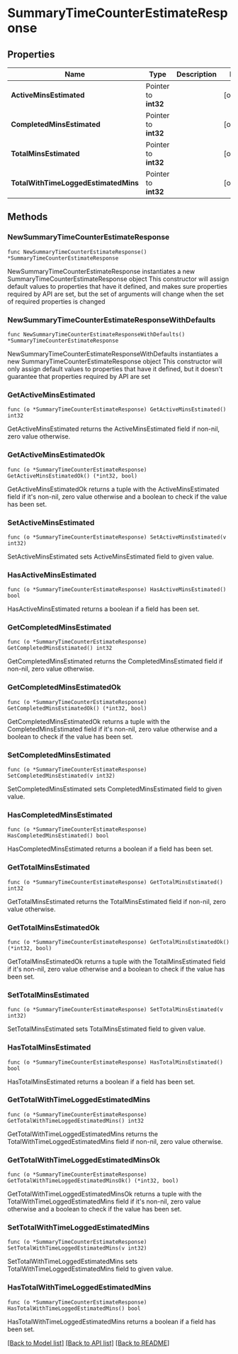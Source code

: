 # SummaryTimeCounterEstimateResponse

## Properties

Name | Type | Description | Notes
------------ | ------------- | ------------- | -------------
**ActiveMinsEstimated** | Pointer to **int32** |  | [optional] 
**CompletedMinsEstimated** | Pointer to **int32** |  | [optional] 
**TotalMinsEstimated** | Pointer to **int32** |  | [optional] 
**TotalWithTimeLoggedEstimatedMins** | Pointer to **int32** |  | [optional] 

## Methods

### NewSummaryTimeCounterEstimateResponse

`func NewSummaryTimeCounterEstimateResponse() *SummaryTimeCounterEstimateResponse`

NewSummaryTimeCounterEstimateResponse instantiates a new SummaryTimeCounterEstimateResponse object
This constructor will assign default values to properties that have it defined,
and makes sure properties required by API are set, but the set of arguments
will change when the set of required properties is changed

### NewSummaryTimeCounterEstimateResponseWithDefaults

`func NewSummaryTimeCounterEstimateResponseWithDefaults() *SummaryTimeCounterEstimateResponse`

NewSummaryTimeCounterEstimateResponseWithDefaults instantiates a new SummaryTimeCounterEstimateResponse object
This constructor will only assign default values to properties that have it defined,
but it doesn't guarantee that properties required by API are set

### GetActiveMinsEstimated

`func (o *SummaryTimeCounterEstimateResponse) GetActiveMinsEstimated() int32`

GetActiveMinsEstimated returns the ActiveMinsEstimated field if non-nil, zero value otherwise.

### GetActiveMinsEstimatedOk

`func (o *SummaryTimeCounterEstimateResponse) GetActiveMinsEstimatedOk() (*int32, bool)`

GetActiveMinsEstimatedOk returns a tuple with the ActiveMinsEstimated field if it's non-nil, zero value otherwise
and a boolean to check if the value has been set.

### SetActiveMinsEstimated

`func (o *SummaryTimeCounterEstimateResponse) SetActiveMinsEstimated(v int32)`

SetActiveMinsEstimated sets ActiveMinsEstimated field to given value.

### HasActiveMinsEstimated

`func (o *SummaryTimeCounterEstimateResponse) HasActiveMinsEstimated() bool`

HasActiveMinsEstimated returns a boolean if a field has been set.

### GetCompletedMinsEstimated

`func (o *SummaryTimeCounterEstimateResponse) GetCompletedMinsEstimated() int32`

GetCompletedMinsEstimated returns the CompletedMinsEstimated field if non-nil, zero value otherwise.

### GetCompletedMinsEstimatedOk

`func (o *SummaryTimeCounterEstimateResponse) GetCompletedMinsEstimatedOk() (*int32, bool)`

GetCompletedMinsEstimatedOk returns a tuple with the CompletedMinsEstimated field if it's non-nil, zero value otherwise
and a boolean to check if the value has been set.

### SetCompletedMinsEstimated

`func (o *SummaryTimeCounterEstimateResponse) SetCompletedMinsEstimated(v int32)`

SetCompletedMinsEstimated sets CompletedMinsEstimated field to given value.

### HasCompletedMinsEstimated

`func (o *SummaryTimeCounterEstimateResponse) HasCompletedMinsEstimated() bool`

HasCompletedMinsEstimated returns a boolean if a field has been set.

### GetTotalMinsEstimated

`func (o *SummaryTimeCounterEstimateResponse) GetTotalMinsEstimated() int32`

GetTotalMinsEstimated returns the TotalMinsEstimated field if non-nil, zero value otherwise.

### GetTotalMinsEstimatedOk

`func (o *SummaryTimeCounterEstimateResponse) GetTotalMinsEstimatedOk() (*int32, bool)`

GetTotalMinsEstimatedOk returns a tuple with the TotalMinsEstimated field if it's non-nil, zero value otherwise
and a boolean to check if the value has been set.

### SetTotalMinsEstimated

`func (o *SummaryTimeCounterEstimateResponse) SetTotalMinsEstimated(v int32)`

SetTotalMinsEstimated sets TotalMinsEstimated field to given value.

### HasTotalMinsEstimated

`func (o *SummaryTimeCounterEstimateResponse) HasTotalMinsEstimated() bool`

HasTotalMinsEstimated returns a boolean if a field has been set.

### GetTotalWithTimeLoggedEstimatedMins

`func (o *SummaryTimeCounterEstimateResponse) GetTotalWithTimeLoggedEstimatedMins() int32`

GetTotalWithTimeLoggedEstimatedMins returns the TotalWithTimeLoggedEstimatedMins field if non-nil, zero value otherwise.

### GetTotalWithTimeLoggedEstimatedMinsOk

`func (o *SummaryTimeCounterEstimateResponse) GetTotalWithTimeLoggedEstimatedMinsOk() (*int32, bool)`

GetTotalWithTimeLoggedEstimatedMinsOk returns a tuple with the TotalWithTimeLoggedEstimatedMins field if it's non-nil, zero value otherwise
and a boolean to check if the value has been set.

### SetTotalWithTimeLoggedEstimatedMins

`func (o *SummaryTimeCounterEstimateResponse) SetTotalWithTimeLoggedEstimatedMins(v int32)`

SetTotalWithTimeLoggedEstimatedMins sets TotalWithTimeLoggedEstimatedMins field to given value.

### HasTotalWithTimeLoggedEstimatedMins

`func (o *SummaryTimeCounterEstimateResponse) HasTotalWithTimeLoggedEstimatedMins() bool`

HasTotalWithTimeLoggedEstimatedMins returns a boolean if a field has been set.


[[Back to Model list]](../README.md#documentation-for-models) [[Back to API list]](../README.md#documentation-for-api-endpoints) [[Back to README]](../README.md)


